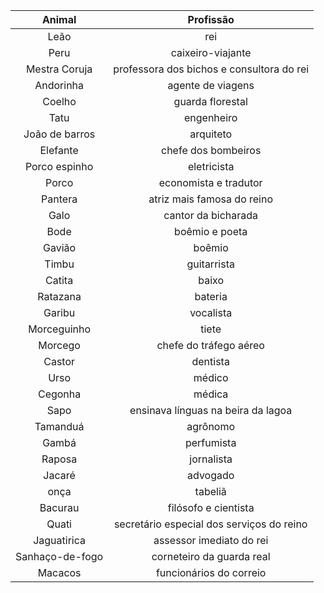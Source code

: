 |Animal|Profissão|
|:--:|:--:|
|Leão|rei|
|Peru|caixeiro-viajante|
|Mestra Coruja|professora dos bichos e consultora do rei|
|Andorinha|agente de viagens|
|Coelho|guarda florestal|
|Tatu| engenheiro|
|João de barros|arquiteto|
|Elefante|chefe dos bombeiros|
|Porco espinho| eletricista|
|Porco|economista e tradutor|
|Pantera| atriz mais famosa do reino|
|Galo| cantor da bicharada|
|Bode|boêmio e poeta|
|Gavião|boêmio|
|Timbu|guitarrista|
|Catita|baixo|
|Ratazana|bateria|
|Garibu|vocalista|
|Morceguinho|tiete|
|Morcego|chefe do tráfego aéreo|
|Castor|dentista|
|Urso|médico|
|Cegonha|médica|
|Sapo|ensinava línguas na beira da lagoa|
|Tamanduá|agrônomo|
|Gambá|perfumista|
|Raposa|jornalista|
|Jacaré|advogado|
|onça|tabeliã|
|Bacurau|filósofo e cientista|
|Quati|secretário especial dos serviços do reino|
|Jaguatirica| assessor imediato do rei|
|Sanhaço-de-fogo|corneteiro da guarda real|
|Macacos|funcionários do correio|
